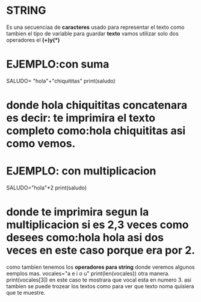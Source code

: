 # STRING
Es una secuenciaa de **caracteres** usado para representar el texto
como tambien el tipo de variable para guardar **texto**
vamos utilizar solo dos operadores el **(+)y(*)**

# EJEMPLO:con suma
SALUDO= "hola"+"chiquititas"
print(saludo)
# donde hola chiquititas concatenara es decir: te imprimira el texto completo como:**hola chiquititas** asi como vemos.

# EJEMPLO: con multiplicacion
SALUDO="hola"*2
print(saludo)
# donde te imprimira segun la multiplicacion si es 2,3 veces como desees como:**hola hola** asi dos veces en este caso porque era  por 2.
como tambien tenemos los **operadores para string** donde veremos algunos eemplos mas.
vocales="a e i o u"
print(len(vocales))
otra manera.
print(vocales[3]) en este caso te mostrara  que vocal esta en  numero 3. asi tambien se puede trozear los textos como para ver que texto noma quisiera que te muestre.